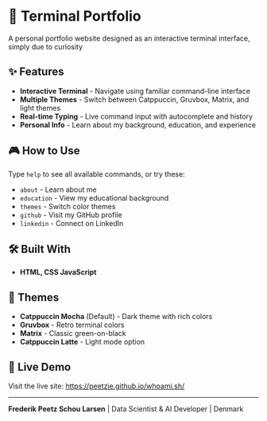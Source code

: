 # 🚀 Terminal Portfolio

A personal portfolio website designed as an interactive terminal interface, simply due to curiosity
## ✨ Features

- **Interactive Terminal** - Navigate using familiar command-line interface
- **Multiple Themes** - Switch between Catppuccin, Gruvbox, Matrix, and light themes
- **Real-time Typing** - Live command input with autocomplete and history
- **Personal Info** - Learn about my background, education, and experience

## 🎮 How to Use

Type `help` to see all available commands, or try these:

- `about` - Learn about me
- `education` - View my educational background  
- `themes` - Switch color themes
- `github` - Visit my GitHub profile
- `linkedin` - Connect on LinkedIn

## 🛠️ Built With

- **HTML, CSS JavaScript**

## 🎨 Themes

- **Catppuccin Mocha** (Default) - Dark theme with rich colors
- **Gruvbox** - Retro terminal colors
- **Matrix** - Classic green-on-black
- **Catppuccin Latte** - Light mode option

## 📱 Live Demo

Visit the live site: https://peetzie.github.io/whoami.sh/

---

**Frederik Peetz Schou Larsen** | Data Scientist & AI Developer | Denmark  

